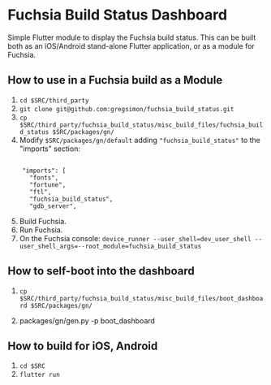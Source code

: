 # Fuchsia Build Status Dashboard

Simple Flutter module to display the Fuchsia build status. This can be built both as an iOS/Android stand-alone Flutter application, or as a module for Fuchsia.

## How to use in a Fuchsia build as a Module

1. ```cd $SRC/third_party```
2. ```git clone git@github.com:gregsimon/fuchsia_build_status.git ```
3. ```cp $SRC/third_party/fuchsia_build_status/misc_build_files/fuchsia_build_status $SRC/packages/gn/```
4. Modify ```$SRC/packages/gn/default``` adding ```"fuchsia_build_status"``` to the "imports" section:

```

    "imports": [
      "fonts",
      "fortune",
      "ftl",
      "fuchsia_build_status",
      "gdb_server",
```

5. Build Fuchsia.
6. Run Fuchsia.
7. On the Fuchsia console:
```device_runner --user_shell=dev_user_shell --user_shell_args=--root_module=fuchsia_build_status```


## How to self-boot into the dashboard

1. ```cp $SRC/third_party/fuchsia_build_status/misc_build_files/boot_dashboard $SRC/packages/gn/```

2. packages/gn/gen.py -p boot_dashboard


## How to build for iOS, Android

1. ```cd $SRC```
2. ```flutter run```

